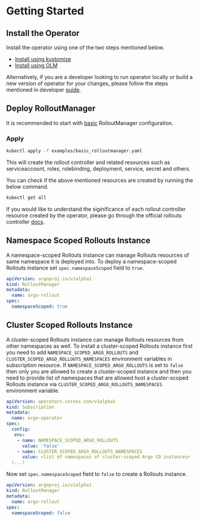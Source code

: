 # Getting Started

## Install the Operator

Install the operator using one of the two steps mentioned below.

- [Install using kustomize](../install/kustomize.md)
- [Install using OLM](../install/olm.md)

Alternatively, if you are a developer looking to run operator locally or build a new version of operator for your changes, please follow the steps mentioned in developer [guide](../developer-guide/developer_guide.md).

## Deploy RolloutManager

It is recommended to start with [basic](../crd_reference.md/#basic-rolloutmanager-example) RolloutManager configuration. 

### Apply 

```bash
kubectl apply -f examples/basic_rolloutmanager.yaml
```

This will create the rollout controller and related resources such as serviceaccount, roles, rolebinding, deployment, service, secret and others.

You can check if the above mentioned resources are created by running the below command.

```bash
kubectl get all
```

If you would like to understand the siginificance of each rollout controller resource created by the operator, please go through the official rollouts controller [docs](https://argo-rollouts.readthedocs.io/en/stable/).




## Namespace Scoped Rollouts Instance

A namespace-scoped Rollouts instance can manage Rollouts resources of same namespace it is deployed into. To deploy a namespace-scoped Rollouts instance set `spec.namespaceScoped` field to `true`.

```yml
apiVersion: argoproj.io/v1alpha1
kind: RolloutManager
metadata:
  name: argo-rollout
spec:
  namespaceScoped: true
```


## Cluster Scoped Rollouts Instance

A cluster-scoped Rollouts instance can manage Rollouts resources from other namespaces as well. To install a cluster-scoped Rollouts instance first you need to add `NAMESPACE_SCOPED_ARGO_ROLLOUTS` and `CLUSTER_SCOPED_ARGO_ROLLOUTS_NAMESPACES` environment variables in subscription resource. If `NAMESPACE_SCOPED_ARGO_ROLLOUTS` is set to `false` then only you are allowed to create a cluster-scoped instance and then you need to provide list of namespaces that are allowed host a cluster-scoped Rollouts instance via `CLUSTER_SCOPED_ARGO_ROLLOUTS_NAMESPACES` environment variable.  

```yml
apiVersion: operators.coreos.com/v1alpha1
kind: Subscription
metadata:
  name: argo-operator
spec:
  config:
   env: 
    - name: NAMESPACE_SCOPED_ARGO_ROLLOUTS
      value: 'false'   
    - name: CLUSTER_SCOPED_ARGO_ROLLOUTS_NAMESPACES
      value: <list of namespaces of cluster-scoped Argo CD instances>
  (...)
```

Now set `spec.namespaceScoped` field to `false` to create a Rollouts instance.

```yml
apiVersion: argoproj.io/v1alpha1
kind: RolloutManager
metadata:
  name: argo-rollout
spec:
  namespaceScoped: false
```
